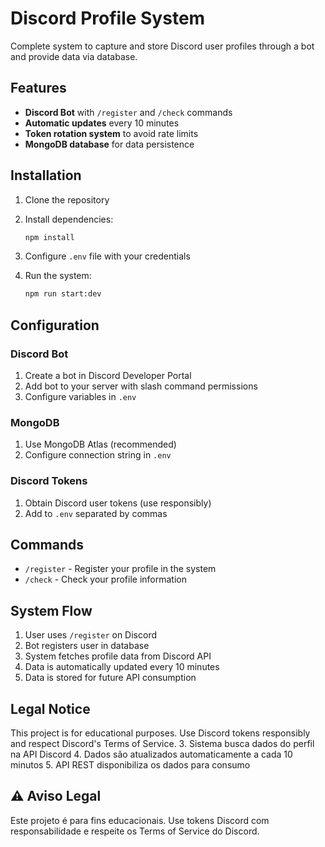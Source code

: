 # Discord Profile System

Complete system to capture and store Discord user profiles through a bot and provide data via database.

## Features

- **Discord Bot** with `/register` and `/check` commands
- **Automatic updates** every 10 minutes
- **Token rotation system** to avoid rate limits
- **MongoDB database** for data persistence

## Installation

1. Clone the repository
2. Install dependencies:

   ```bash
   npm install
   ```

3. Configure `.env` file with your credentials

4. Run the system:

   ```bash
   npm run start:dev
   ```

## Configuration

### Discord Bot

1. Create a bot in Discord Developer Portal
2. Add bot to your server with slash command permissions
3. Configure variables in `.env`

### MongoDB

1. Use MongoDB Atlas (recommended)
2. Configure connection string in `.env`

### Discord Tokens

1. Obtain Discord user tokens (use responsibly)
2. Add to `.env` separated by commas

## Commands

- `/register` - Register your profile in the system
- `/check` - Check your profile information

## System Flow

1. User uses `/register` on Discord
2. Bot registers user in database
3. System fetches profile data from Discord API
4. Data is automatically updated every 10 minutes
5. Data is stored for future API consumption

## Legal Notice

This project is for educational purposes. Use Discord tokens responsibly and respect Discord's Terms of Service. 3. Sistema busca dados do perfil na API Discord 4. Dados são atualizados automaticamente a cada 10 minutos 5. API REST disponibiliza os dados para consumo

## ⚠️ Aviso Legal

Este projeto é para fins educacionais. Use tokens Discord com responsabilidade e respeite os Terms of Service do Discord.
